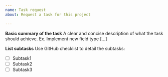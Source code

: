 ```yaml
---
name: Task request
about: Request a task for this project

---
```


**Basic summary of the task**
A clear and concise description of what the task should achieve. Ex. Implement new field type [...]

**List subtasks**
Use GitHub checklist to detail the subtasks:

- [ ] Subtask1
- [ ] Subtask2
- [ ] Subtask3
